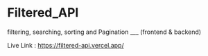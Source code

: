 # Filtered_API
 filtering, searching, sorting and Pagination ___ (frontend & backend)


Live Link :  https://filtered-api.vercel.app/
